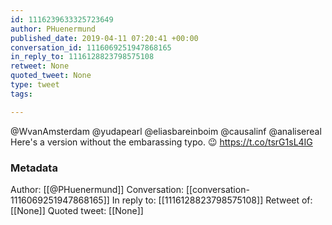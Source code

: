 ```yaml
---
id: 1116239633325723649
author: PHuenermund
published_date: 2019-04-11 07:20:41 +00:00
conversation_id: 1116069251947868165
in_reply_to: 1116128823798575108
retweet: None
quoted_tweet: None
type: tweet
tags:

---
```


@WvanAmsterdam @yudapearl @eliasbareinboim @causalinf @analisereal Here's a version without the embarassing typo. 😉 https://t.co/tsrG1sL4IG

### Metadata

Author: [[@PHuenermund]]
Conversation: [[conversation-1116069251947868165]]
In reply to: [[1116128823798575108]]
Retweet of: [[None]]
Quoted tweet: [[None]]
